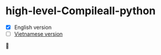 # high-level-Compileall-python
- [x] English version
- [ ] [Vietnamese version](https://github.com/juro1012cqq/high-level-Compileall-python/blob/main/vietnamese.md)

:red_circle: